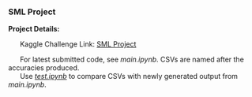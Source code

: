 ### **SML Project**

**Project Details:**  

&nbsp;&nbsp;&nbsp;&nbsp;&nbsp;&nbsp;Kaggle Challenge Link: [SML Project](https://www.kaggle.com/t/6b2ae3ae0abe40b4a5de304fcb0783ca)  

&nbsp;&nbsp;&nbsp;&nbsp;&nbsp;&nbsp;For latest submitted code, see *main.ipynb*. CSVs are named after the accuracies produced.  
&nbsp;&nbsp;&nbsp;&nbsp;&nbsp;&nbsp;Use [*test.ipynb*](https://github.com/latentghost/SML_Project/blob/main/test.ipynb) to compare CSVs with newly generated output from *main.ipynb*.
